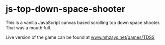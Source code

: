 # js-top-down-space-shooter
This is a vanilla JavaScript canvas based scrolling top down space shooter.  That was a mouth full.

Live version of the game can be found at www.mhzsys.net/games/TDSS
